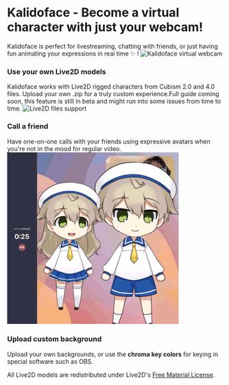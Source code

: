 # Kalidoface - Become a virtual character with just your webcam!

Kalidoface is perfect for livestreaming, chatting with friends, or just having fun animating your expressions in real time ✨ !
![Kalidoface virtual webcam](https://raw.githubusercontent.com/yeemachine/kalidoface-live2d-models/main/promo/TW-Promo-short.gif)

### Use your own Live2D models

Kalidoface works with Live2D rigged characters from Cubism 2.0 and 4.0 files. Upload your own .zip for a truly custom experience.Full guide coming soon, this feature is still in beta and might run into some issues from time to time.
![Live2D files support](https://raw.githubusercontent.com/yeemachine/kalidoface-live2d-models/main/promo/filedrop-short.gif)


### Call a friend

Have one-on-one calls with your friends using expressive avatars when you're not in the mood for regular video.
![Kalidoface virtual webcam](https://raw.githubusercontent.com/yeemachine/kalidoface-live2d-models/main/promo/call-2-short.gif)


### Upload custom background

Upload your own backgrounds, or use the <b>chroma key colors</b> for keying in special software such as OBS.


All Live2D models are redistributed under
Live2D's [Free Material License](https://www.live2d.com/eula/live2d-free-material-license-agreement_en.html).

